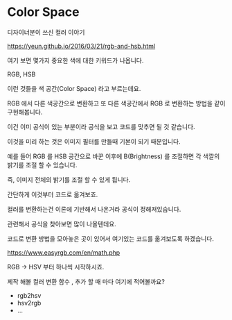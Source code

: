 # Color Space

디자이너분이 쓰신 컬러 이야기 

https://yeun.github.io/2016/03/21/rgb-and-hsb.html 

여기 보면 몇가지 중요한 색에 대한 키워드가 나옵니다. 

RGB, HSB 

이런 것들을 색 공간(Color Space) 라고 부르는데요. 

RGB 에서 다른 색공간으로 변환하고 또 다른 색공간에서 RGB 로 변환하는 방법을 같이 구현해봅니다. 

이건 이미 공식이 있는 부분이라 공식을 보고 코드를 맞추면 될 것 같습니다. 

이것을 미리 하는 것은 이미지 필터를 만들때 기본이 되기 때문입니다. 

예를 들어 RGB 를 HSB 공간으로 바꾼 이후에 B(Brightness) 를 조절하면 각 색깔의 밝기를 조절 할 수 있습니다. 

즉, 이미지 전체의 밝기를 조절 할 수 있게 됩니다. 

간단하게 이것부터 코드로 옮겨보죠. 

컬러를 변환하는건 이론에 기반해서 나온거라 공식이 정해져있습니다. 

관련해서 공식을 찾아보면 많이 나올텐데요.  

코드로 변환 방법을 모아놓은 곳이 있어서 여기있는 코드를 옮겨보도록 하겠습니다. 

https://www.easyrgb.com/en/math.php

RGB -> HSV 부터 하나씩 시작하시죠. 

제작 해볼 컬러 변환 함수 , 추가 할 때 마다 여기에 적어볼까요? 

* rgb2hsv 
* hsv2rgb 
* ...




